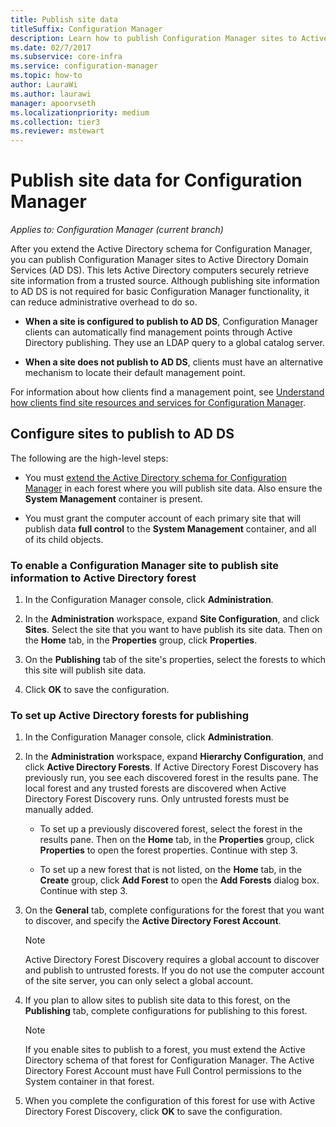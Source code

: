 ```yaml
---
title: Publish site data
titleSuffix: Configuration Manager
description: Learn how to publish Configuration Manager sites to Active Directory Domain Services.
ms.date: 02/7/2017
ms.subservice: core-infra
ms.service: configuration-manager
ms.topic: how-to
author: LauraWi
ms.author: laurawi
manager: apoorvseth
ms.localizationpriority: medium
ms.collection: tier3
ms.reviewer: mstewart
---
```

# Publish site data for Configuration Manager

*Applies to: Configuration Manager (current branch)*

After you extend the Active Directory schema for Configuration Manager, you can publish Configuration Manager sites to Active Directory Domain Services (AD DS). This lets Active Directory computers securely retrieve site information from a trusted source. Although publishing site information to AD DS is not required for basic Configuration Manager functionality, it can reduce administrative overhead to do so.

-   **When a site is configured to publish to AD DS**, Configuration Manager clients can automatically find management points through Active Directory publishing. They use an LDAP query to a global catalog server.

-   **When a site does not publish to AD DS**, clients must have an alternative mechanism to locate their default management point.

For information about how clients find a management point, see [Understand how clients find site resources and services for Configuration Manager](../../../../core/plan-design/hierarchy/understand-how-clients-find-site-resources-and-services.md).

## Configure sites to publish to AD DS
 The following are the high-level steps:

-   You must [extend the Active Directory schema for Configuration Manager](../../../../core/plan-design/network/extend-the-active-directory-schema.md) in each forest where you will publish site data. Also ensure the **System Management** container is present.

-   You must grant the computer account of each primary site that will publish data   **full control** to the **System Management** container, and all of its child objects.

### To enable a Configuration Manager site to publish site information to Active Directory forest

1.  In the Configuration Manager console, click **Administration**.

2.  In the **Administration** workspace, expand **Site Configuration**, and click **Sites**. Select the site that you want to have publish its site data. Then on the **Home** tab, in the **Properties** group, click **Properties**.

3.  On the **Publishing** tab of the site's properties, select the forests to which this site will publish site data.

4.  Click **OK** to save the configuration.

### To set up Active Directory forests for publishing

1.  In the Configuration Manager console, click **Administration**.

2.  In the **Administration** workspace, expand **Hierarchy Configuration**, and click **Active Directory Forests**. If Active Directory Forest Discovery has previously run, you see each discovered forest in the results pane. The local forest and any trusted forests are discovered when Active Directory Forest Discovery runs. Only untrusted forests must be manually added.

    -   To set up a previously discovered forest, select the forest in the results pane. Then on the **Home** tab, in the **Properties** group, click **Properties** to open the forest properties. Continue with step 3.

    -   To set up a new forest that is not listed, on the **Home** tab, in the **Create** group, click **Add Forest** to open the **Add Forests** dialog box. Continue with step 3.

3.  On the **General** tab, complete configurations for the forest that you want to discover, and specify the **Active Directory Forest Account**.

    > [!NOTE]
    >  Active Directory Forest Discovery requires a global account to discover and publish to untrusted forests. If you do not use the computer account of the site server, you can only select a global account.

4.  If you plan to allow sites to publish site data to this forest, on the **Publishing** tab, complete configurations for publishing to this forest.

    > [!NOTE]
    >  If you enable sites to publish to a forest, you must extend the Active Directory schema of that forest for Configuration Manager. The Active Directory Forest Account must have Full Control permissions to the System container in that forest.

5.  When you complete the configuration of this forest for use with Active Directory Forest Discovery, click **OK** to save the configuration.
